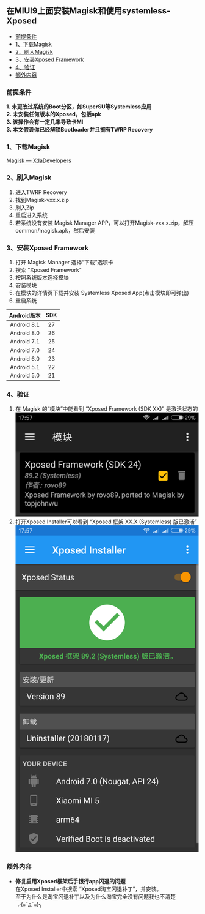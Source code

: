 ## 在MIUI9上面安装Magisk和使用systemless-Xposed <!-- omit in toc -->

- [前提条件](#前提条件)
- [1、下载Magisk](#1下载magisk)
- [2、刷入Magisk](#2刷入magisk)
- [3、安装Xposed Framework](#3安装xposed-framework)
- [4、验证](#4验证)
- [额外内容](#额外内容)

### 前提条件
**1. 未更改过系统的Boot分区，如SuperSU等Systemless应用**  
**2. 未安装任何版本的Xposed，包括apk**  
**3. 该操作会有一定几率导致卡MI**  
**3. 本文假设你已经解锁Bootloader并且拥有TWRP Recovery**  

### 1、下载Magisk
[Magisk — XdaDevelopers](https://forum.xda-developers.com/apps/magisk)  

### 2、刷入Magisk
1. 进入TWRP Recovery
2. 找到Magisk-vxx.x.zip
3. 刷入Zip
4. 重启进入系统
5. 若系统没有安装 Magisk Manager APP，可以打开Magisk-vxx.x.zip，解压common/magisk.apk，然后安装

### 3、安装Xposed Framework
1. 打开 Magisk Manager 选择“下载”选项卡
2. 搜索 "Xposed Framework"
3. 按照系统版本选择模块
4. 安装模块
5. 在模块的详情页下载并安装 Systemless Xposed App(点击模块即可弹出)
6. 重启系统

| Android版本 | SDK |
| :-: | :-: |
| Android 8.1 | 27 |
| Android 8.0 | 26 |
| Android 7.1 | 25 |
| Android 7.0 | 24 |
| Android 6.0 | 23 |
| Android 5.1 | 22 |
| Android 5.0 | 21 |

### 4、验证  
1. 在 Magisk 的“模块”中能看到 “Xposed Framework (SDK XX)” 是激活状态的  
![Magisk-Modes](../../.gitbook/assets/Magisk-Modes.png)
2. 打开Xposed Installer可以看到 “Xposed 框架 XX.X (Systemless) 版已激活”  
![Xposed-Installer](../../.gitbook/assets/Xposed-Installer.png)

### 额外内容
+ **修复启用Xposed框架后手银行app闪退的问题**  
在Xposed Installer中搜索 “Xposed淘宝闪退补丁”，并安装。  
至于为什么是淘宝闪退补丁以及为什么淘宝完全没有问题我也不清楚╭(๑¯д¯๑)╮
